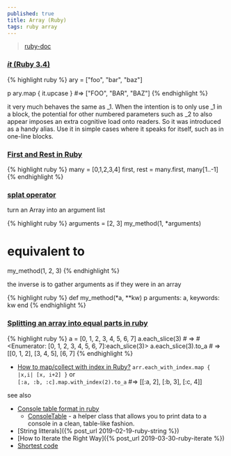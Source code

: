 ```yaml
---
published: true
title: Array (Ruby)
tags: ruby array
---
```

> [ruby-doc](https://ruby-doc.org/core-3.0.1/Array.html)

### [_it_ (Ruby 3.4)](https://www.ruby-lang.org/en/news/2024/12/25/ruby-3-4-0-released/)
{% highlight ruby %}
ary = ["foo", "bar", "baz"]

p ary.map { it.upcase } #=> ["FOO", "BAR", "BAZ"]
{% endhighlight %}

it very much behaves the same as _1. When the intention is to only use _1 in a block, the potential for other numbered parameters such as _2 to also appear imposes an extra cognitive load onto readers. So it was introduced as a handy alias. Use it in simple cases where it speaks for itself, such as in one-line blocks.


### [First and Rest in Ruby](https://avdi.codes/first-and-rest-in-ruby/)
{% highlight ruby %}
many = [0,1,2,3,4]
first, rest = many.first, many[1..-1]
{% endhighlight %}

### [splat operator](https://ruby-doc.org/core-2.0.0/doc/syntax/calling_methods_rdoc.html#label-Array+to+Arguments+Conversion)

turn an Array into an argument list

{% highlight ruby %}
arguments = [2, 3]
my_method(1, *arguments)
# equivalent to 
my_method(1, 2, 3)
{% endhighlight %}

the inverse is to gather arguments as if they were in an array

{% highlight ruby %}
def my_method(*a, **kw)
  p arguments: a, keywords: kw
end
{% endhighlight %}

### [Splitting an array into equal parts in ruby](https://exceptionshub.com/splitting-an-array-into-equal-parts-in-ruby.html)

{% highlight ruby %}
a = [0, 1, 2, 3, 4, 5, 6, 7]
a.each_slice(3) # => #<Enumerator: [0, 1, 2, 3, 4, 5, 6, 7]:each_slice(3)>
a.each_slice(3).to_a # => [[0, 1, 2], [3, 4, 5], [6, 7]
{% endhighlight %}

- [How to map/collect with index in Ruby?](https://stackoverflow.com/questions/4697557/how-to-map-collect-with-index-in-ruby) 
`arr.each_with_index.map { |x,i| [x, i+2] }`
or  
`[:a, :b, :c].map.with_index(2).to_a` #=> [[:a, 2], [:b, 3], [:c, 4]]

see also
- [Console table format in ruby](https://stackoverflow.com/questions/36156305/console-table-format-in-ruby)
	- [ConsoleTable](https://github.com/rodhilton/console_table?tab=readme-ov-file#consoletable--) - a helper class that allows you to print data to a console in a clean, table-like fashion.
- [String litterals]({% post_url 2019-02-19-ruby-string %})
- [How to Iterate the Right Way]({% post_url 2019-03-30-ruby-iterate %})
- [Shortest code](2019-05-29-short-code-ruby)
